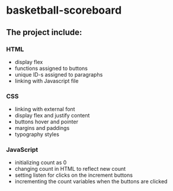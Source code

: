 # basketball-scoreboard
 
## The project include:

### HTML
- display flex
- functions assigned to buttons
- unique ID-s assigned to paragraphs
- linking with Javascript file

### CSS
- linking with external font
- display flex and justify content
- buttons hover and pointer
- margins and paddings
- typography styles

### JavaScript
- initializing count as 0
- changing count in HTML to reflect new count
- setting listen for clicks on the increment buttons
- incrementing the count variables when the buttons are clicked 


